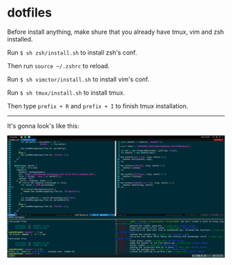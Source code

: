 # dotfiles
Before install anything, make shure that you already have tmux, vim and zsh installed.

Run `$ sh zsh/install.sh` to install zsh's conf.

Then run `source ~/.zshrc` to reload.

Run `$ sh vimctor/install.sh` to install vim's conf.

Run `$ sh tmux/install.sh` to install tmux.

Then type `prefix + R` and `prefix + I` to finish tmux installation.

--------

It's gonna look's like this:

![screen](screen.png)
